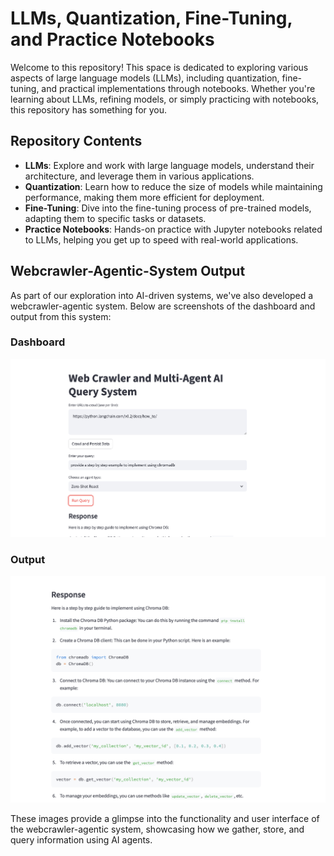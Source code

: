 # LLMs, Quantization, Fine-Tuning, and Practice Notebooks

Welcome to this repository! This space is dedicated to exploring various aspects of large language models (LLMs), including quantization, fine-tuning, and practical implementations through notebooks. Whether you're learning about LLMs, refining models, or simply practicing with notebooks, this repository has something for you.

## Repository Contents

- **LLMs**: Explore and work with large language models, understand their architecture, and leverage them in various applications.
- **Quantization**: Learn how to reduce the size of models while maintaining performance, making them more efficient for deployment.
- **Fine-Tuning**: Dive into the fine-tuning process of pre-trained models, adapting them to specific tasks or datasets.
- **Practice Notebooks**: Hands-on practice with Jupyter notebooks related to LLMs, helping you get up to speed with real-world applications.

## Webcrawler-Agentic-System Output

As part of our exploration into AI-driven systems, we've also developed a webcrawler-agentic system. Below are screenshots of the dashboard and output from this system:

### Dashboard
![Webcrawler-Agentic-System Dashboard](webcrawler-agentic-system-dashboard.png)

### Output
![Webcrawler-Agentic-System Output](webcrawler-agentic-system-output.png)

These images provide a glimpse into the functionality and user interface of the webcrawler-agentic system, showcasing how we gather, store, and query information using AI agents.
